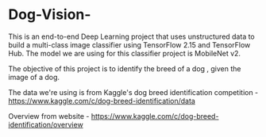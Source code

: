 # Dog-Vision-
This is an end-to-end Deep Learning project that uses unstructured data to build a multi-class image classifier using TensorFlow 2.15 and TensorFlow Hub.
The model we are using for this classifier project is MobileNet v2.

The objective of this project is to identify the breed of a dog , given the image of a dog.

The data we're using is from Kaggle's dog breed identification competition - https://www.kaggle.com/c/dog-breed-identification/data

Overview from website - https://www.kaggle.com/c/dog-breed-identification/overview
